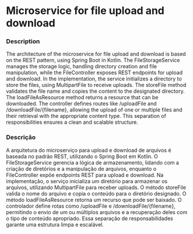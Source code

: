 # Microservice for file upload and download

### Description
The architecture of the microservice for file upload and download is based on the REST pattern, using Spring Boot in Kotlin. The FileStorageService manages the storage logic, handling directory creation and file manipulation, while the FileController exposes REST endpoints for upload and download. In the implementation, the service initializes a directory to store the files, using MultipartFile to receive uploads. The storeFile method validates the file name and copies the content to the designated directory. The loadFileAsResource method returns a resource that can be downloaded. The controller defines routes like /uploadFile and /downloadFile/{filename}, allowing the upload of one or multiple files and their retrieval with the appropriate content type. This separation of responsibilities ensures a clean and scalable structure.

### Descrição

A arquitetura do microserviço para upload e download de arquivos é baseada no padrão REST, utilizando o Spring Boot em Kotlin. O FileStorageService gerencia a lógica de armazenamento, lidando com a criação de diretórios e a manipulação de arquivos, enquanto o FileController expõe endpoints REST para upload e download. Na implementação, o serviço inicializa um diretório para armazenar os arquivos, utilizando MultipartFile para receber uploads. O método storeFile valida o nome do arquivo e copia o conteúdo para o diretório designado. O método loadFileAsResource retorna um recurso que pode ser baixado. O controlador define rotas como /uploadFile e /downloadFile/{filename}, permitindo o envio de um ou múltiplos arquivos e a recuperação deles com o tipo de conteúdo apropriado. Essa separação de responsabilidades garante uma estrutura limpa e escalável.

